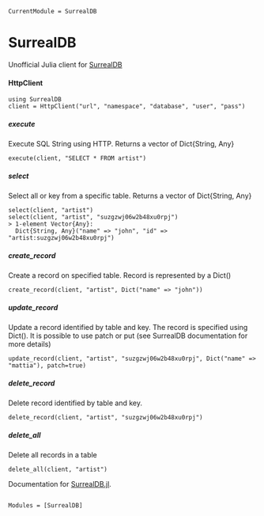 ```@meta
CurrentModule = SurrealDB
```

# SurrealDB
Unofficial Julia client for [SurrealDB](https://surrealdb.com/)

#### HttpClient

```
using SurrealDB
client = HttpClient("url", "namespace", "database", "user", "pass")
```

##### execute
Execute SQL String using HTTP.
Returns a vector of Dict{String, Any}
```
execute(client, "SELECT * FROM artist")
```

##### select
Select all or key from a specific table.
Returns a vector of Dict{String, Any}
```
select(client, "artist")
select(client, "artist", "suzgzwj06w2b48xu0rpj")
> 1-element Vector{Any}:
  Dict{String, Any}("name" => "john", "id" => "artist:suzgzwj06w2b48xu0rpj")
```

##### create_record
Create a record on specified table. Record is represented by a Dict()
```
create_record(client, "artist", Dict("name" => "john"))
```

##### update_record
Update a record identified by table and key. The record is specified using Dict(). It is possible to use patch or put (see SurrealDB documentation for more details)
```
update_record(client, "artist", "suzgzwj06w2b48xu0rpj", Dict("name" => "mattia"), patch=true)
```

##### delete_record
Delete record identified by table and key.
```
delete_record(client, "artist", "suzgzwj06w2b48xu0rpj")
```

##### delete_all
Delete all records in a table
```
delete_all(client, "artist")
```

Documentation for [SurrealDB.jl](https://github.com/iskyd/SurrealDB.jl).

```@index
```

```@autodocs
Modules = [SurrealDB]
```
